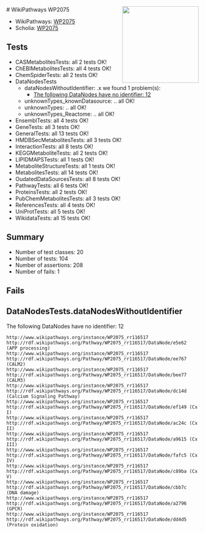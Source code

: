 <img style="float: right; width: 200px" src="https://upload.wikimedia.org/wikipedia/commons/thumb/8/83/Wplogo_with_text_500.png/640px-Wplogo_with_text_500.png" />
# WikiPathways WP2075

* WikiPathways: [WP2075](https://new.wikipathways.org/pathways/WP2075)
* Scholia: [WP2075](https://scholia.toolforge.org/wikipathways/WP2075)
## Tests
* CASMetabolitesTests: all 2 tests OK!
* ChEBIMetabolitesTests: all 4 tests OK!
* ChemSpiderTests: all 2 tests OK!
* DataNodesTests
    * dataNodesWithoutIdentifier: .x we found 1 problem(s):
        * [The following DataNodes have no identifier: 12](#8792c492)
    * unknownTypes_knownDatasource: .. all OK!
    * unknownTypes: .. all OK!
    * unknownTypes_Reactome: .. all OK!
* EnsemblTests: all 4 tests OK!
* GeneTests: all 3 tests OK!
* GeneralTests: all 13 tests OK!
* HMDBSecMetabolitesTests: all 3 tests OK!
* InteractionTests: all 8 tests OK!
* KEGGMetaboliteTests: all 2 tests OK!
* LIPIDMAPSTests: all 1 tests OK!
* MetaboliteStructureTests: all 1 tests OK!
* MetabolitesTests: all 14 tests OK!
* OudatedDataSourcesTests: all 8 tests OK!
* PathwayTests: all 6 tests OK!
* ProteinsTests: all 2 tests OK!
* PubChemMetabolitesTests: all 3 tests OK!
* ReferencesTests: all 4 tests OK!
* UniProtTests: all 5 tests OK!
* WikidataTests: all 15 tests OK!


## Summary

* Number of test classes: 20
* Number of tests: 104
* Number of assertions: 208
* Number of fails: 1

## Fails

<a name="8792c492" />

## DataNodesTests.dataNodesWithoutIdentifier

The following DataNodes have no identifier: 12
```
http://www.wikipathways.org/instance/WP2075_rr116517 http://rdf.wikipathways.org/Pathway/WP2075_rr116517/DataNode/e5e62 (APP processing)
http://www.wikipathways.org/instance/WP2075_rr116517 http://rdf.wikipathways.org/Pathway/WP2075_rr116517/DataNode/ee767 (CALM2)
http://www.wikipathways.org/instance/WP2075_rr116517 http://rdf.wikipathways.org/Pathway/WP2075_rr116517/DataNode/bee77 (CALM3)
http://www.wikipathways.org/instance/WP2075_rr116517 http://rdf.wikipathways.org/Pathway/WP2075_rr116517/DataNode/dc14d (Calcium Signaling Pathway)
http://www.wikipathways.org/instance/WP2075_rr116517 http://rdf.wikipathways.org/Pathway/WP2075_rr116517/DataNode/ef149 (Cx I)
http://www.wikipathways.org/instance/WP2075_rr116517 http://rdf.wikipathways.org/Pathway/WP2075_rr116517/DataNode/ac24c (Cx II)
http://www.wikipathways.org/instance/WP2075_rr116517 http://rdf.wikipathways.org/Pathway/WP2075_rr116517/DataNode/a9615 (Cx III)
http://www.wikipathways.org/instance/WP2075_rr116517 http://rdf.wikipathways.org/Pathway/WP2075_rr116517/DataNode/fafc5 (Cx IV)
http://www.wikipathways.org/instance/WP2075_rr116517 http://rdf.wikipathways.org/Pathway/WP2075_rr116517/DataNode/c89ba (Cx V)
http://www.wikipathways.org/instance/WP2075_rr116517 http://rdf.wikipathways.org/Pathway/WP2075_rr116517/DataNode/cbb7c (DNA damage)
http://www.wikipathways.org/instance/WP2075_rr116517 http://rdf.wikipathways.org/Pathway/WP2075_rr116517/DataNode/a2796 (GPCR)
http://www.wikipathways.org/instance/WP2075_rr116517 http://rdf.wikipathways.org/Pathway/WP2075_rr116517/DataNode/dd4d5 (Protein oxidation)
```

